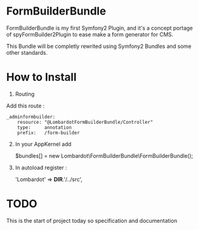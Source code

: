 # FormBuilderBundle

FormBuilderBundle is my first Symfony2 Plugin, and it's a concept portage of
spyFormBuilder2Plugin to ease make a form generator for CMS.

This Bundle will be completly rewrited using Symfony2 Bundles and some other 
standards.

# How to Install

1) Routing

Add this route :

	_adminformbuilder:
	    resource: "@LombardotFormBuilderBundle/Controller"
	    type:     annotation
	    prefix:   /form-builder

2) In your AppKernel add

	$bundles[] = new Lombardot\FormBuilderBundle\FormBuilderBundle();

3) In autoload register :

	'Lombardot'						 => __DIR__.'/../src',

# TODO

This is the start of project today so specification and documentation
